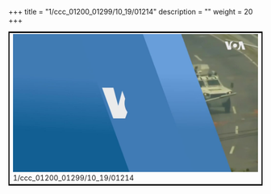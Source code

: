 +++
title = "1/ccc_01200_01299/10_19/01214"
description = ""
weight = 20
+++

<table style="border:2px solid black;max-width:800px;max-height:800px;" 
><tr><td>
<img class="center-fit-jpg"
src="/jpg_/aaa_20190430_NxaOmWaI8sI_01213.jpg">
1/ccc_01200_01299/10_19/01214
</img></td></tr></table>
